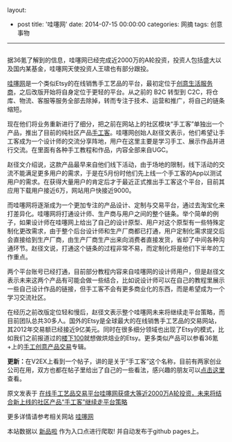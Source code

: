 layout: 
  - post 
title: '哇噻网' 
date: 2014-07-15 00:00:00 
categories: 网摘 
tags: 创意事物 
---

<p><img src="http://a.36krcnd.com/photo/f4b3db2baca12a4d991dd016cc78243c.png" alt=""/></p>

<p>据<span>36氪</span>了解到的信息，哇噻网已经完成近2000万的A轮投资，投资人包括盛大以及国内某基金，哇噻网天使投资人王啸也有部分跟投。</p>

<p><a target="_blank" data-no-turbolink="true" href="http://www.wowsai.com/">哇噻网</a>是一个类似Etsy的在线销售手工艺品的平台，最初定位于<a target="_blank" data-no-turbolink="true" href="http://www.36kr.com/p/38270.html">创意生活服务商</a>，之后改版开始将自身定位于更轻的平台。从之前的 B2C 转型到 C2C，将仓库、物流、客服等服务全部去除掉，转而专注于技术、运营和推广，将自己的链条缩短。</p>

<p>现在他们将业务重新进行了细分，把之前在网站上的社区模块“手工客”单独出一个产品，推出了目前的纯社区产品<a target="_blank" data-no-turbolink="true" href="http://www.shougongke.com/">手工客</a>。哇噻网创始人赵径文表示，他们希望让手工客成为一个设计师的交流分享阵地，用户在这里主要是学习手工、展示作品并进行交流。在里面有各种手工教程和作品，内容全部来自UGC。<br/>
<img src="http://a.36krcnd.com/photo/a04acbb012c72721d7d2db2894290393.png" alt=""/></p>

<p>赵径文介绍说，这款产品最早来自他们线下活动，由于场地的限制，线下活动的交流不能满足更多用户的需求，于是在5月份时他们先上线一个手工客的App以测试用户的需求。在获得大量用户的肯定后才于最近正式推出手工客这个平台，目前其应用下载用户接近6万，网站用户快接近9000。</p>

<p>而哇噻网将逐渐成为一个更加专注的产品设计、定制与交易平台，通过去淘宝化来打差异化。哇噻网将打通设计师、生产商与用户之间的整个链条。举个简单的例子，如果设计师在哇噻网上给出了自己的设计原型、用户对这个原型有一些特殊定制化更改需求，由于整个后台设计师和生产厂商都已打通，用户定制化需求提交后会直接给到生产厂商，由生产厂商生产出来向消费者直接发货，省却了中间各种沟通环节。赵径文说，打通这个链条的过程非常不易，而定制化将是他们下半年的工作重点。</p>

<p>两个平台账号已经打通，目前部分教程内容来自哇噻网的设计师用户，但是赵径文表示未来这两个产品有可能会做一些结合，比如说设计师可以在自己的教程里展示一些自己设计作品的链接，但手工客不会有更多商业化的东西，而是希望成为一个学习交流社区。</p>

<p>在经历之前改版定位轻和慢后，赵径文表示整个哇噻网未来将继续走平台策略，而目前团队总共30多人。国外的Etsy是全球最大的在线销售手工艺品的交易网站，其2012年交易额已经接近9亿美元。同时在很多细分领域也出现了Etsy的模式，比如我们之前报道过的<a target="_blank" data-no-turbolink="true" href="http://www.36kr.com/p/204115.html">楼下100</a>就想做烘焙业的Etsy。更多类似产品可以参看<span>36氪</span>+上的<a target="_blank" data-no-turbolink="true" href="http://www.36kr.net/album/i/166">手工创意产品交易</a>专辑。</p>

<p><strong>更新：</strong>在V2EX上看到一个帖子，讲的是关于“手工客”这个名称，目前有两家创业公司在用，双方也都在帖子里给出了自己的一些看法，感兴趣的朋友可以<a target="_blank" data-no-turbolink="true" href="http://v2ex.com/t/77939">点击这里</a>查看。</p>
					<p></p>
					<p></p>  



原文发表于 [在线手工艺品交易平台哇噻网获盛大等近2000万A轮投资，未来将结合新上线的社区产品“手工客”继续走平台策略](http://www.36kr.com/p/205256.html)  

更多详情请参考相关网站 [哇噻网](http://www.wowsai.com/)  

本站数据以 [新品啦](http://xinpinla.com/) 作为入口点进行爬取! 并自动发布于github pages上。  
